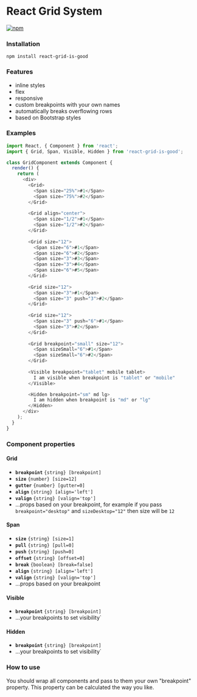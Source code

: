 # React Grid System

[![npm](https://img.shields.io/npm/v/react-grid-is-good.svg?maxAge=2592000)](https://www.npmjs.com/package/react-grid-is-good)

### Installation
```
npm install react-grid-is-good
```

### Features
- inline styles
- flex
- responsive
- custom breakpoints with your own names
- automatically breaks overflowing rows
- based on Bootstrap styles

### Examples
```js
import React, { Component } from 'react';
import { Grid, Span, Visible, Hidden } from 'react-grid-is-good';

class GridComponent extends Component {
  render() {
    return (
      <div>
        <Grid>
          <Span size="25%">#1</Span>
          <Span size="75%">#2</Span>
        </Grid>
        
        <Grid align="center">
          <Span size="1/2">#1</Span>
          <Span size="1/2">#2</Span>
        </Grid>
        
        <Grid size="12">
          <Span size="6">#1</Span>
          <Span size="6">#2</Span>
          <Span size="3">#3</Span>
          <Span size="3">#4</Span>
          <Span size="6">#5</Span>
        </Grid>
        
        <Grid size="12">
          <Span size="3">#1</Span>
          <Span size="3" push="3">#2</Span>
        </Grid>
        
        <Grid size="12">
          <Span size="3" push="6">#1</Span>
          <Span size="3">#2</Span>
        </Grid>
        
        <Grid breakpoint="small" size="12">
          <Span sizeSmall="6">#1</Span>
          <Span sizeSmall="6">#2</Span>
        </Grid>
        
        <Visible breakpoint="tablet" mobile tablet>
          I am visible when breakpoint is "tablet" or "mobile"
        </Visible>

        <Hidden breakpoint="sm" md lg>
          I am hidden when breakpoint is "md" or "lg"
        </Hidden>
      </div>
    );
  }
}
```

### Component properties
#### Grid

  - **`breakpoint`** `{string} [breakpoint]`
  - **`size`** `{number} [size=12]`
  - **`gutter`** `{number} [gutter=0]`
  - **`align`** `{string} [align='left']`
  - **`valign`** `{string} [valign='top']`
  - ...props based on your breakpoint, for example if you pass `breakpoint="desktop"` and `sizeDesktop="12"` then size will be `12`

#### Span

  - **`size`** `{string} [size=1]`
  - **`pull`** `{string} [pull=0]`
  - **`push`** `{string} [push=0]`
  - **`offset`** `{string} [offset=0]`
  - **`break`** `{boolean} [break=false]`
  - **`align`** `{string} [align='left']`
  - **`valign`** `{string} [valign='top']`
  - ...props based on your breakpoint

#### Visible

  - **`breakpoint`** `{string} [breakpoint]` 
  - ...your breakpoints to set visibility`

#### Hidden

  - **`breakpoint`** `{string} [breakpoint]` 
  - ...your breakpoints to set visibility`

### How to use
You should wrap all components and pass to them your own "breakpoint" property. 
This property can be calculated the way you like.
